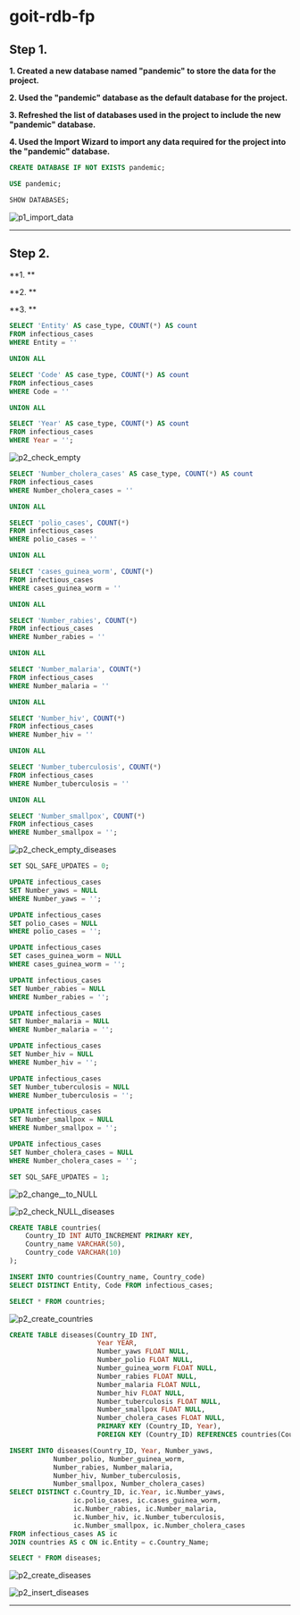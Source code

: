 # goit-rdb-fp

## Step 1.

**1. Created a new database named "pandemic" to store the data for the project.**

**2. Used the "pandemic" database as the default database for the project.**

**3. Refreshed the list of databases used in the project to include the new "pandemic" database.**

**4. Used the Import Wizard to import any data required for the project into the "pandemic" database.**

```sql
CREATE DATABASE IF NOT EXISTS pandemic;

USE pandemic;

SHOW DATABASES;
```

![p1_import_data](./p1_import_data.png)

---

## Step 2.

**1. **

**2. **

**3. **

```sql
SELECT 'Entity' AS case_type, COUNT(*) AS count
FROM infectious_cases
WHERE Entity = ''

UNION ALL

SELECT 'Code' AS case_type, COUNT(*) AS count
FROM infectious_cases
WHERE Code = ''

UNION ALL

SELECT 'Year' AS case_type, COUNT(*) AS count
FROM infectious_cases
WHERE Year = '';
```

![p2_check_empty](./p2_check_empty.png)

```sql
SELECT 'Number_cholera_cases' AS case_type, COUNT(*) AS count
FROM infectious_cases
WHERE Number_cholera_cases = ''

UNION ALL

SELECT 'polio_cases', COUNT(*)
FROM infectious_cases
WHERE polio_cases = ''

UNION ALL

SELECT 'cases_guinea_worm', COUNT(*)
FROM infectious_cases
WHERE cases_guinea_worm = ''

UNION ALL

SELECT 'Number_rabies', COUNT(*)
FROM infectious_cases
WHERE Number_rabies = ''

UNION ALL

SELECT 'Number_malaria', COUNT(*)
FROM infectious_cases
WHERE Number_malaria = ''

UNION ALL

SELECT 'Number_hiv', COUNT(*)
FROM infectious_cases
WHERE Number_hiv = ''

UNION ALL

SELECT 'Number_tuberculosis', COUNT(*)
FROM infectious_cases
WHERE Number_tuberculosis = ''

UNION ALL

SELECT 'Number_smallpox', COUNT(*)
FROM infectious_cases
WHERE Number_smallpox = '';
```

![p2_check_empty_diseases](./p2_check_empty_diseases.png)

```sql
SET SQL_SAFE_UPDATES = 0;

UPDATE infectious_cases
SET Number_yaws = NULL
WHERE Number_yaws = '';

UPDATE infectious_cases
SET polio_cases = NULL
WHERE polio_cases = '';

UPDATE infectious_cases
SET cases_guinea_worm = NULL
WHERE cases_guinea_worm = '';

UPDATE infectious_cases
SET Number_rabies = NULL
WHERE Number_rabies = '';

UPDATE infectious_cases
SET Number_malaria = NULL
WHERE Number_malaria = '';

UPDATE infectious_cases
SET Number_hiv = NULL
WHERE Number_hiv = '';

UPDATE infectious_cases
SET Number_tuberculosis = NULL
WHERE Number_tuberculosis = '';

UPDATE infectious_cases
SET Number_smallpox = NULL
WHERE Number_smallpox = '';

UPDATE infectious_cases
SET Number_cholera_cases = NULL
WHERE Number_cholera_cases = '';

SET SQL_SAFE_UPDATES = 1;
```

![p2_change__to_NULL](./p2_change__to_NULL.png)

![p2_check_NULL_diseases](./p2_check_NULL_diseases.png)

```sql
CREATE TABLE countries(
    Country_ID INT AUTO_INCREMENT PRIMARY KEY,
    Country_name VARCHAR(50),
    Country_code VARCHAR(10)
);

INSERT INTO countries(Country_name, Country_code)
SELECT DISTINCT Entity, Code FROM infectious_cases;

SELECT * FROM countries;
```

![p2_create_countries](./p2_create_countries.png)

```sql
CREATE TABLE diseases(Country_ID INT,
                      Year YEAR,
                      Number_yaws FLOAT NULL,
                      Number_polio FLOAT NULL,
                      Number_guinea_worm FLOAT NULL,
                      Number_rabies FLOAT NULL,
                      Number_malaria FLOAT NULL,
                      Number_hiv FLOAT NULL,
                      Number_tuberculosis FLOAT NULL, 
                      Number_smallpox FLOAT NULL,
                      Number_cholera_cases FLOAT NULL,
                      PRIMARY KEY (Country_ID, Year),
                      FOREIGN KEY (Country_ID) REFERENCES countries(Country_ID));

INSERT INTO diseases(Country_ID, Year, Number_yaws,
           Number_polio, Number_guinea_worm,
           Number_rabies, Number_malaria,
           Number_hiv, Number_tuberculosis, 
           Number_smallpox, Number_cholera_cases)
SELECT DISTINCT c.Country_ID, ic.Year, ic.Number_yaws,
                ic.polio_cases, ic.cases_guinea_worm,
                ic.Number_rabies, ic.Number_malaria,
                ic.Number_hiv, ic.Number_tuberculosis,
                ic.Number_smallpox, ic.Number_cholera_cases
FROM infectious_cases AS ic
JOIN countries AS c ON ic.Entity = c.Country_Name;

SELECT * FROM diseases;
```

![p2_create_diseases](./p2_create_diseases.png)

![p2_insert_diseases](./p2_insert_diseases.png)

---
